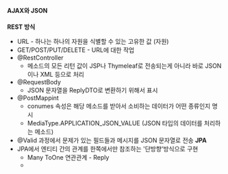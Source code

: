 #### AJAX와 JSON
**REST 방식**
* URL - 하나는 하나의 자원을 식별할 수 있는 고유한 값 (자원)
* GET/POST/PUT/DELETE - URL에 대한 작업
* @RestController
	* 메소드의 모든 리턴 값이 JSP나 Thymeleaf로 전송되는게 아니라 바로 JSON이나 XML 등으로 처리
* @RequestBody
	* JSON 문자열을 ReplyDTO로 변환하기 위해서 표시
* @PostMappint 
	* conumes 속성은 해당 메소드를 받아서 소비하는 데이터가 어떤 종류인지 명시
	* MediaType.APPLICATION_JSON_VALUE (JSON 타입의 데이터를 처리하는 메소드)
* @Valid 과정에서 문제가 있는 필드들과 메시지를 JSON 문자열로 전송
**JPA**
* JPA에서 엔티티 간의 관계를 한쪽에서만 참조하는 '단방향'방식으로 구현
	* Many ToOne 연관관계 - Reply
	* 
